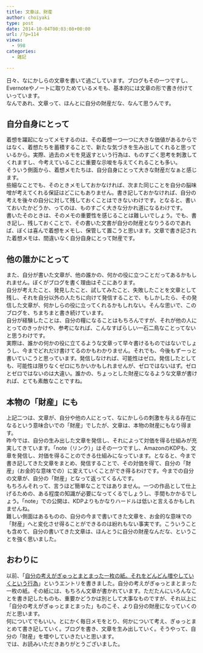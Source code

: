 ```yaml
---
title: 文章は、財産
author: choiyaki
type: post
date: 2014-10-04T00:03:08+00:00
url: /?p=114
views:
  - 998
categories:
  - 雑記

---
```

日々、なにかしらの文章を書いて過ごしています。ブログもその一つですし、Evernoteやノートに取りためているメモも、基本的には文章の形で書き付けていっています。  
なんであれ、文章って、ほんとに自分の財産だな、なんて思うんです。

## 自分自身にとって

着想を躍起になってメモするのは、その着想一つ一つに大きな価値があるからではなく、着想たちを蓄積することで、新たな気づきを生み出してくれると思っているから。実際、過去のメモを見返すという行為は、ものすごく思考を刺激してくれますし、今考えていることに重要な示唆を与えてくれることも多い。  
そういう側面から、着想メモたちは、自分自身にとって大きな財産だなぁと感じます。  
些細なことでも、そのときメモしておかなければ、次また同じことを自分の脳味噌が考えてくれる保証はどこにもありません。書き記しておかなければ、自分の考えを後々の自分に対して残しておくことはできないわけです。となると、書いておいたかどうか、ってのは、ものすごく大きな分かれ道になるわけです。  
書いたそのときは、そのメモの重要性を感じることは難しいでしょう。でも、書き記し、残しておくことで、その書いた文書が自分の財産となりうるのであれば、ぼくは喜んで着想をメモし、保管して置こうと思います。文章で書き記された着想メモは、間違いなく自分自身にとって財産です。

## 他の誰かにとって

また、自分が書いた文章が、他の誰かの、何かの役に立つことだってあるかもしれません。ぼくがブログを書く理由はそこにあります。  
自分が考えたこと、発見したこと、試してみたこと、失敗したことを文章として残し、それを自分以外の人たちに向けて発信することで、もしかしたら、その発信した文章が、何かしらの役に立ってくれるかもしれない。そんな思いで、このブログを、ちまちまと書き続けています。  
自分が経験したことは、自分の糧になることはもちろんですが、それが他の人にとってのきっかけや、参考になれば、こんなすばらしい一石二鳥なことってないと思うわけです。  
実際は、誰かの何かの役に立てるような文章って早々書けるものではないでしょうし、今までどれだけ書けてるのかもわかりません。それでも、今後もずーっと書いていこうと思っています。発信しなければ、可能性はゼロ。発信したとしても、可能性は限りなくゼロにちかいかもしれませんが、ゼロではないはず。ゼロとゼロではないのは大違い。誰かの、ちょっとした財産になるような文章が書ければ、とても素敵なことですね。

## 本物の「財産」にも

上記二つは、文章が、自分や他の人にとって、なにかしらの刺激を与える存在になるという意味合いでの「財産」でしたが、文章は、本物の財産にもなり得ます。  
昨今では、自分の生み出した文章を発信し、それによって対価を得る仕組みが充実してきています。「note（リンク）」はその一つですし、AmazonのKDPも、文章を発信し、対価を得ることのできる仕組みになっています。となると、今まで書き記してきた文章をまとめ、発信することで、その対価を得て、自分の「財産」（お金的な意味での）に変えていくことができ得るわけです。今までの自分の文章が、自分の「財産」となって返ってくるんです。  
もちろんそれって、言うほど簡単なことではありません。一つの作品として仕上げるための、ある程度の知識が必要になってくるでしょうし、手間もかかるでしょう。「note」での公開は、KDPよりもかなりハードルは低いと言えるかもしれませんね。  
難しい側面はあるものの、自分の今まで書いてきた文章を、お金的な意味での「財産」へと変化させ得ることができるのは紛れもない事実です。こういうことも含めて、自分の書いてきた文章は、ほんとうに自分の財産なんだな、ということを強く思いました。

## おわりに

以前、「[自分の考えがぎゅっとまとまった一枚の紙。それをどんどん増やしていくという行為][1]」というエントリを書きました。自分の考えがぎゅっとまとまった一枚の紙。その紙には、もちろん文章が書かれています。ただたんにいろんなことを書き記したものも、重要かどうかは別として大事なものですが、それ以上に「自分の考えがぎゅっとまとまった」ものこそ、より自分の財産になっていくのだと思います。  
何についてでもいい。とにかく毎日メモをとり、何かについて考え、ぎゅっとまとめて書き記していく。ブログを書き、文章を生み出していく。そうやって、自分の「財産」を増やしていきたいと思います。  
では、お読みいただきありがとうございました。

 [1]: http://d.hatena.ne.jp/choiyaki/20140723/1406069980 "自分の考えがぎゅっとまとまった一枚の紙。それをどんどん増やしていくという行為 - iPhoneと本と数学となんやかんやと"